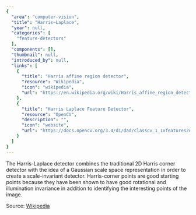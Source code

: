 ```yaml
---
{
  "area": "computer-vision",
  "title": "Harris–Laplace",
  "year": null,
  "categories": [
    "feature-detectors"
  ],
  "components": [],
  "thumbnail": null,
  "introduced_by": null,
  "links": [
    {
      "title": "Harris affine region detector",
      "resource": "Wikipedia",
      "icon": "wikipedia",
      "url": "https://en.wikipedia.org/wiki/Harris_affine_region_detector"
    },
    {
      "title": "Harris Laplace Feature Detector",
      "resource": "OpenCV",
      "description": "",
      "icon": "website",
      "url": "https://docs.opencv.org/3.4/d1/dad/classcv_1_1xfeatures2d_1_1HarrisLaplaceFeatureDetector.html#details"
    }
  ]
}
---
```

The Harris-Laplace detector combines the traditional 2D Harris corner detector with the idea of a Gaussian scale space representation in order to create a scale-invariant detector. Harris-corner points are good starting points because they have been shown to have good rotational and illumination invariance in addition to identifying the interesting points of the image.

Source: [Wikipedia](https://en.wikipedia.org/wiki/Harris_affine_region_detector)
